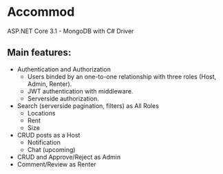 # Accommod

ASP.NET Core 3.1 - MongoDB with C# Driver

## Main features:
- Authentication and Authorization
  + Users binded by an one-to-one relationship with three roles (Host, Admin, Renter).
  + JWT authentication with middleware.
  + Serverside authorization.
- Search (serverside pagination, filters) as All Roles
  + Locations
  + Rent 
  + Size
- CRUD posts as a Host
  + Notification
  + Chat (upcoming)
- CRUD and Approve/Reject as Admin
- Comment/Review as Renter

